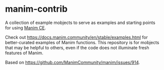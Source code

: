 # manim-contrib

A collection of example mobjects to serve as examples and starting points for using [Manim CE](https://www.manim.community/).

Check out https://docs.manim.community/en/stable/examples.html for better-curated examples of Manim functions. This repository is for mobjects that may be helpful to others, even if the code does not illuminate fresh features of Manim.

Based on https://github.com/ManimCommunity/manim/issues/914.
